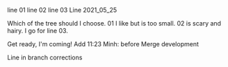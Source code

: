 line 01
line 02
line 03
Line 2021_05_25

Which of the tree should I choose. 
01 I like but is too small. 
02 is scary and hairy. 
I go for line 03.

Get ready, I'm coming! 
Add 11:23
Minh: before Merge development


Line in branch corrections


